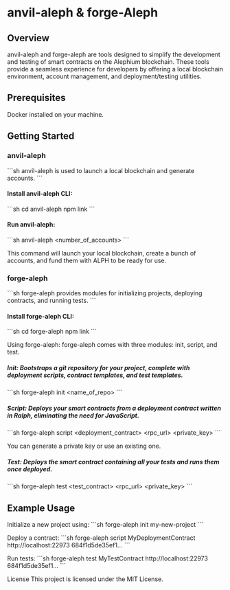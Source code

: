 # anvil-aleph & forge-Aleph
## Overview

anvil-aleph and forge-aleph are tools designed to simplify the development and testing of smart contracts on the Alephium blockchain. These tools provide a seamless experience for developers by offering a local blockchain environment, account management, and deployment/testing utilities.

## Prerequisites
Docker installed on your machine.

## Getting Started
### anvil-aleph
\`\`\`sh
anvil-aleph is used to launch a local blockchain and generate accounts.
\`\`\`

#### Install anvil-aleph CLI:
\`\`\`sh
cd anvil-aleph
npm link
\`\`\`

#### Run anvil-aleph:
\`\`\`sh
anvil-aleph <number_of_accounts>
\`\`\`

This command will launch your local blockchain, create a bunch of accounts, and fund them with ALPH to be ready for use.

### forge-aleph
\`\`\`sh
forge-aleph provides modules for initializing projects, deploying contracts, and running tests.
\`\`\`

#### Install forge-aleph CLI:
\`\`\`sh
cd forge-aleph
npm link
\`\`\`

Using forge-aleph: forge-aleph comes with three modules: init, script, and test.

##### Init: Bootstraps a git repository for your project, complete with deployment scripts, contract templates, and test templates.
\`\`\`sh
forge-aleph init <name_of_repo>
\`\`\`

##### Script: Deploys your smart contracts from a deployment contract written in Ralph, eliminating the need for JavaScript.
\`\`\`sh
forge-aleph script <deployment_contract> <rpc_url> <private_key>
\`\`\`

You can generate a private key or use an existing one.

##### Test: Deploys the smart contract containing all your tests and runs them once deployed.
\`\`\`sh
forge-aleph test <test_contract> <rpc_url> <private_key>
\`\`\`

## Example Usage

Initialize a new project using:
\`\`\`sh
forge-aleph init my-new-project
\`\`\`

Deploy a contract:
\`\`\`sh
forge-aleph script MyDeploymentContract http://localhost:22973 684f1d5de35ef1...
\`\`\`

Run tests:
\`\`\`sh
forge-aleph test MyTestContract http://localhost:22973 684f1d5de35ef1...
\`\`\`

License
This project is licensed under the MIT License.
